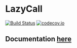 # LazyCall

[![Build Status](https://travis-ci.org/bramtayl/LazyCall.jl.svg?branch=master)](https://travis-ci.org/bramtayl/LazyCall.jl)
[![codecov.io](http://codecov.io/github/bramtayl/LazyCall.jl/coverage.svg?branch=master)](http://codecov.io/github/bramtayl/LazyCall.jl?branch=master)

## Documentation [here](https://bramtayl.github.io/LazyCall.jl/stable)
